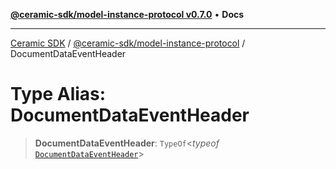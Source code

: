 [**@ceramic-sdk/model-instance-protocol v0.7.0**](../README.md) • **Docs**

***

[Ceramic SDK](../../../README.md) / [@ceramic-sdk/model-instance-protocol](../README.md) / DocumentDataEventHeader

# Type Alias: DocumentDataEventHeader

> **DocumentDataEventHeader**: `TypeOf`\<*typeof* [`DocumentDataEventHeader`](../variables/DocumentDataEventHeader.md)\>
